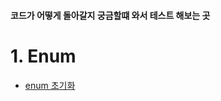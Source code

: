  <h4> 코드가 어떻게 돌아갈지 궁금할떄 와서 테스트 해보는 곳 </h4>
 
 # 1. Enum <br>
  - [enum 초기화](https://github.com/oiNeh/code-test/tree/main/out/production/blogTest/enumTest/enums/enumMapInitialization)




